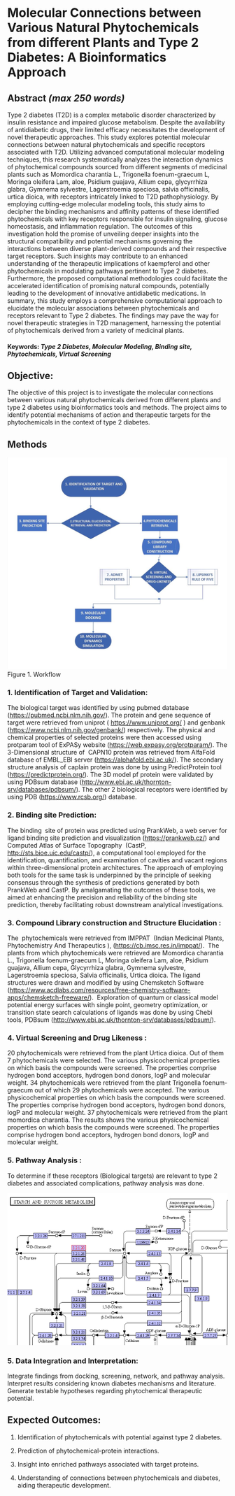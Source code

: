 # Molecular Connections between Various Natural Phytochemicals from different Plants and Type 2 Diabetes: A Bioinformatics Approach


## Abstract *(max 250 words)*

Type 2 diabetes (T2D) is a complex metabolic disorder characterized by insulin resistance and impaired glucose metabolism. Despite the availability of antidiabetic drugs, their limited efficacy necessitates the development of novel therapeutic approaches. This study explores potential molecular connections between natural phytochemicals and specific receptors associated with T2D. Utilizing advanced computational molecular modeling techniques, this research systematically analyzes the interaction dynamics of phytochemical compounds sourced from different segments of medicinal plants such as Momordica charantia L., Trigonella foenum-graecum L, Moringa oleifera Lam, aloe, Psidium guajava, Allium cepa, glycyrrhiza glabra, Gymnema sylvestre, Lagerstroemia speciosa, salvia officinalis, urtica dioica, with receptors intricately linked to T2D pathophysiology. By employing cutting-edge molecular modeling tools, this study aims to decipher the binding mechanisms and affinity patterns of these identified phytochemicals with key receptors responsible for insulin signaling, glucose homeostasis, and inflammation regulation.
The outcomes of this investigation hold the promise of unveiling deeper insights into the structural compatibility and potential mechanisms governing the interactions between diverse plant-derived compounds and their respective target receptors. Such insights may contribute to an enhanced understanding of the therapeutic implications of kaempferol and other phytochemicals in modulating pathways pertinent to Type 2 diabetes.
Furthermore, the proposed computational methodologies could facilitate the accelerated identification of promising natural compounds, potentially leading to the development of innovative antidiabetic medications. In summary, this study employs a comprehensive computational approach to elucidate the molecular associations between phytochemicals and receptors relevant to Type 2 diabetes. The findings may pave the way for novel therapeutic strategies in T2D management, harnessing the potential of phytochemicals derived from a variety of medicinal plants.

#### Keywords: *Type 2 Diabetes, Molecular Modeling, Binding site, Phytochemicals, Virtual Screening*

## Objective:
The objective of this project is to investigate the molecular connections between various natural phytochemicals derived from different plants and type 2 diabetes using bioinformatics tools and methods. The project aims to identify potential mechanisms of action and therapeutic targets for the phytochemicals in the context of type 2 diabetes.

## Methods
![image](https://github.com/omicscodeathon/t2dphyto/blob/main/workflow/Flowchart.jpg?raw=true)
Figure 1. Workflow

### 1. Identification of Target and Validation:
The biological target was identified by using pubmed database (https://pubmed.ncbi.nlm.nih.gov/). The protein and gene sequence of target were retrieved from uniprot ( https://www.uniprot.org/ ) and genbank (https://www.ncbi.nlm.nih.gov/genbank/) respectively.
The physical and chemical properties of selected proteins were then accessed using protparam tool of ExPASy website (https://web.expasy.org/protparam/). The 3-Dimensional structure of  CAPN10 protein was retrieved from AlfaFold database of EMBL_EBI server (https://alphafold.ebi.ac.uk/). The secondary structure analysis of caplain protein was done by using PredictProtein tool (https://predictprotein.org/). The 3D model pf protein were validated by using PDBsum database (http://www.ebi.ac.uk/thornton-srv/databases/pdbsum/). The other 2 biological receptors were identified by using PDB (https://www.rcsb.org/) database.

### 2. Binding site Prediction:
The binding  site of protein was predicted using PrankWeb, a web server for ligand binding site prediction and visualization (https://prankweb.cz/) and Computed Atlas of Surface Topography  (CastP, http://sts.bioe.uic.edu/castp/), a computational tool employed for the identification, quantification, and examination of cavities and vacant regions within three-dimensional protein architectures. The approach of employing both tools for the same task is underpinned by the principle of seeking consensus through the synthesis of predictions generated by both PrankWeb and CastP. By amalgamating the outcomes of these tools, we aimed at enhancing the precision and reliability of the binding site prediction, thereby facilitating robust downstream analytical investigations.

### 3. Compound Library construction and Structure Elucidation :
The  phytochemicals were retrieved from IMPPAT  (Indian Medicinal Plants, Phytochemistry And Therapeutics ), (https://cb.imsc.res.in/imppat/). 
The plants from which phytochemicals were retrieved are Momordica charantia L., Trigonella foenum-graecum L, Moringa oleifera Lam, aloe, Psidium guajava, Allium cepa, Glycyrrhiza glabra, Gymnema sylvestre, Lagerstroemia speciosa, Salvia officinalis, Urtica dioica. The ligand structures were drawn and modified by using Chemsketch Software (https://www.acdlabs.com/resources/free-chemistry-software-apps/chemsketch-freeware/).  Exploration of quantum or classical model potential energy surfaces with single point, geometry optimization, or transition state search calculations of ligands was done by using Chebi tools, PDBsum (http://www.ebi.ac.uk/thornton-srv/databases/pdbsum/).

### 4. Virtual Screening and Drug Likeness : 
20 phytochemicals were retrieved from the plant Urtica dioica. Out of them 7 phytochemicals were selected. The various physicochemical properties on which basis the compounds were screened. The properties comprise hydrogen bond acceptors, hydrogen bond donors, logP and molecular weight.
34 phytochemicals were retrieved from the plant Trigonella foenum-graecum out of which 29 phytochemicals were accepted. The various physicochemical properties on which basis the compounds were screened. The properties comprise hydrogen bond acceptors, hydrogen bond donors, logP and molecular weight.
37 phytochemicals were retrieved from the plant momordica charantia. The results shows the various physicochemical properties on which basis the compounds were screened. The properties comprise hydrogen bond acceptors, hydrogen bond donors, logP and molecular weight.

### 5. Pathway Analysis : 
To determine if these receptors (Biological targets) are relevant to type 2 diabetes and associated complications, pathway analysis was done.

![image](https://github.com/omicscodeathon/t2dphyto/blob/main/figures/alpha_glucosidase_pathway.png)

### 5. Data Integration and Interpretation:
Integrate findings from docking, screening, network, and pathway analysis.
Interpret results considering known diabetes mechanisms and literature.
Generate testable hypotheses regarding phytochemical therapeutic potential.



## Expected Outcomes:
1. Identification of phytochemicals with potential against type 2 diabetes.

2. Prediction of phytochemical-protein interactions.

3. Insight into enriched pathways associated with target proteins.

4. Understanding of connections between phytochemicals and diabetes, aiding therapeutic development.


